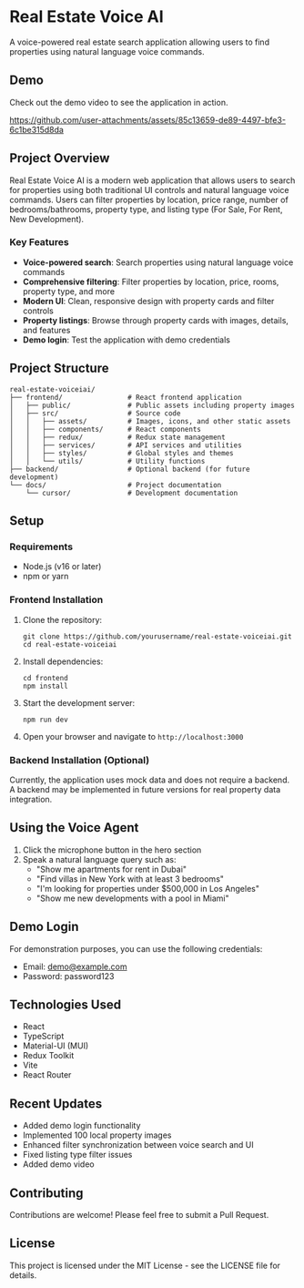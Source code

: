 # Real Estate Voice AI

A voice-powered real estate search application allowing users to find properties using natural language voice commands.

## Demo
Check out the demo video to see the application in action.



https://github.com/user-attachments/assets/85c13659-de89-4497-bfe3-6c1be315d8da





## Project Overview

Real Estate Voice AI is a modern web application that allows users to search for properties using both traditional UI controls and natural language voice commands. Users can filter properties by location, price range, number of bedrooms/bathrooms, property type, and listing type (For Sale, For Rent, New Development).

### Key Features

- **Voice-powered search**: Search properties using natural language voice commands
- **Comprehensive filtering**: Filter properties by location, price, rooms, property type, and more
- **Modern UI**: Clean, responsive design with property cards and filter controls
- **Property listings**: Browse through property cards with images, details, and features
- **Demo login**: Test the application with demo credentials

## Project Structure

```
real-estate-voiceiai/
├── frontend/                # React frontend application
│   ├── public/              # Public assets including property images
│   ├── src/                 # Source code
│   │   ├── assets/          # Images, icons, and other static assets
│   │   ├── components/      # React components
│   │   ├── redux/           # Redux state management
│   │   ├── services/        # API services and utilities
│   │   ├── styles/          # Global styles and themes
│   │   └── utils/           # Utility functions
├── backend/                 # Optional backend (for future development)
└── docs/                    # Project documentation
    └── cursor/              # Development documentation
```

## Setup

### Requirements

- Node.js (v16 or later)
- npm or yarn

### Frontend Installation

1. Clone the repository:
   ```
   git clone https://github.com/yourusername/real-estate-voiceiai.git
   cd real-estate-voiceiai
   ```

2. Install dependencies:
   ```
   cd frontend
   npm install
   ```

3. Start the development server:
   ```
   npm run dev
   ```

4. Open your browser and navigate to `http://localhost:3000`

### Backend Installation (Optional)

Currently, the application uses mock data and does not require a backend. A backend may be implemented in future versions for real property data integration.

## Using the Voice Agent

1. Click the microphone button in the hero section
2. Speak a natural language query such as:
   - "Show me apartments for rent in Dubai"
   - "Find villas in New York with at least 3 bedrooms"
   - "I'm looking for properties under $500,000 in Los Angeles"
   - "Show me new developments with a pool in Miami"

## Demo Login

For demonstration purposes, you can use the following credentials:
- Email: demo@example.com
- Password: password123

## Technologies Used

- React
- TypeScript
- Material-UI (MUI)
- Redux Toolkit
- Vite
- React Router

## Recent Updates

- Added demo login functionality
- Implemented 100 local property images
- Enhanced filter synchronization between voice search and UI
- Fixed listing type filter issues
- Added demo video

## Contributing

Contributions are welcome! Please feel free to submit a Pull Request.

## License

This project is licensed under the MIT License - see the LICENSE file for details. 
